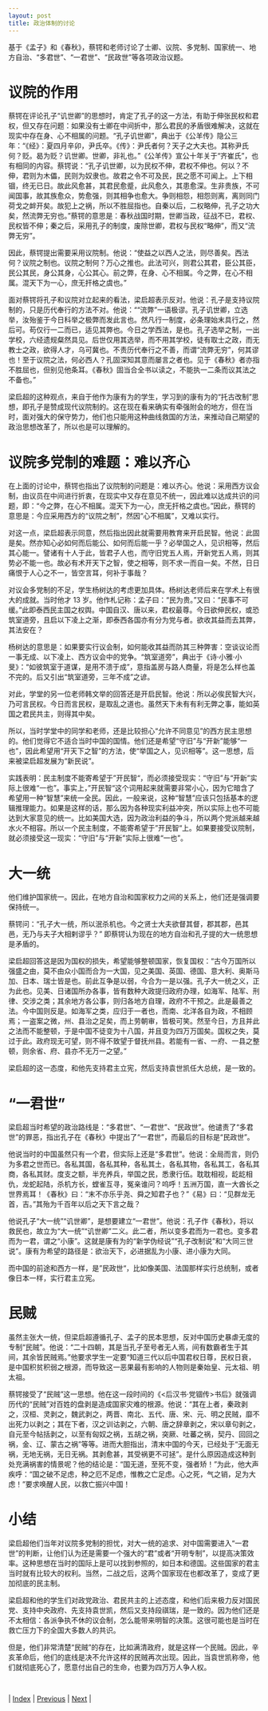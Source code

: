 ```yaml
---
layout: post
title: 政治体制的讨论
---
```


基于《孟子》和《春秋》，蔡锷和老师讨论了士卿、议院、多党制、国家统一、地方自治、“多君世”、“一君世”、“民政世”等各项政治议题。

# 议院的作用

蔡锷在评论孔子“讥世卿”的思想时，肯定了孔子的这一方法，有助于伸张民权和君权，但又存在问题：如果没有士卿在中间折中，那么君民的矛盾很难解决，这就在现实中存在身、心不相属的问题。“孔子讥世卿”，典出于《公羊传》隐公三年：“《经》：夏四月辛卯，尹氏卒。《传》：尹氏者何？天子之大夫也。其称尹氏何？贬。曷为贬？讥世卿。世卿，非礼也。”《公羊传》宣公十年关于“齐崔氏”，也有相同的内容。蔡锷说：“孔子讥世卿，以为民权不伸，君权不伸也。何以？不伸，君则为木儡，民则为奴隶也。故君之令不可及民，民之愿不可闻上。上下相锢，终无已日。故此风愈甚，其君民愈蹙，此风愈久，其患愈深。生非贵族，不可闻国事，故其族愈众，势愈强，则其相争也愈大。争则相怨，相怨则离，离则同门荷戈之衅开矣。故犯上之祸，所以不胜屈指也。自秦以后，二权略伸，孔子之功大矣，然流弊无穷也。”蔡锷的意思是：春秋战国时期，世卿当政，征战不已，君权、民权皆不伸；秦之后，采用孔子的制度，废除世卿，君权与民权“略伸”，而又“流弊无穷”。

因此，蔡锷提出需要采用议院制。他说：“使益之以西人之法，则尽善矣。西法何？议院之制也。议院之制何？万心之推也。此法可兴，则君公其君，臣公其臣，民公其民，身公其身，心公其心。前之弊，在身、心不相属。今之弊，在心不相属。混天下为一心，庶无扞格之虞也。”

面对蔡锷将孔子和议院对立起来的看法，梁启超表示反对。他说：孔子是支持议院制的，只是历代奉行的方法不对。他说：““流弊”一语极谬。孔子讥世卿，立选举，汝殆鉴于今日科举之极弊而发此言也。然凡行一制度，必条理始末具行之，然后可。苟仅行一二而已，适见其弊也。今日之学西法，是也。孔子选举之制，一出学校，六经遗规粲然具见。后世仅用其选举，而不用其学校，徒有取士之政，而无教士之政，欲得人才，乌可冀也。不责历代奉行之不善，而谓“流弊无穷”，何其谬也！至于议院之法，何必西人？孔固深知其意而屡言之者也。见于《春秋》者亦指不胜屈也，但别见他条耳。《春秋》固当合全书以读之，不能执一二条而议其法之不备也。”

梁启超的这种观点，来自于他作为康有为的学生，学习到的康有为的“托古改制”思想，即孔子是赞成现代议院制的。这在现在看来确实有牵强附会的地方，但在当时，面对强大的保守势力，他们也只能用这种曲线救国的方法，来推动自己期望的政治思想改革了，所以也是可以理解的。

# 议院多党制的难题：难以齐心

在上面的讨论中，蔡锷也指出了议院制的问题是：难以齐心。他说：采用西方议会制，由议员在中间进行折衷，在现实中又存在意见不统一，因此难以达成共识的问题，即：“今之弊，在心不相属。混天下为一心，庶无扞格之虞也。”因此，蔡锷的意思是：今应采用西方的“议院之制”，然因“心不相属”，又难以实行。

对这一点，梁启超表示同意，然后指出因此就需要用教育来开启民智。他说：此固是矣。然亦知心必如何而后能公、如何而后能一乎？必举国之人，见识相等，然后其心能一。譬诸有十人于此，皆君子人也，而守旧党五人焉，开新党五人焉，则其势必不能一也。故必有术开天下之智，使之相等，则不求一而自一矣。不然，日日痛恨于人心之不一，皆空言耳，何补于事哉？

对议会多党制的不足，学生杨树达的考虑更加具体。杨树达老师后来在学术上有很大的成就。当时他才 13 岁。他作札记称：孟子曰：“民为贵。”又曰：“民事不可缓。”此即泰西民主国之权舆。中国自汉、唐以来，君权最尊。今日欲伸民权，或恐筑室道旁，且启以下凌上之渐，即泰西各国亦有分为党与者。欲收其益而去其弊，其法安在？

杨树达的意思是：如果要实行议会制，如何能收其益而防其三种弊害：空谈议论而一事无成、以下凌上、西方议会中的党争。“筑室道旁”，典出于《诗·小雅·小旻》：“如彼筑室于道谋，是用不溃于成”，意指盖房与路人商量，将是怎么样也盖不完的。后又引出“筑室道旁，三年不成”之谚。

对此，学堂的另一位老师韩文举的回答还是开启民智。他说：所以必俟民智大兴，乃可言民权。今日而言民权，是取乱之道也。虽然天下未有有利无弊之事，能如英国之君民共主，则得其中矣。

所以，当时学堂中的同学和老师，还是比较担心“允许不同意见”的西方民主思想的。他们觉得它不适合当时中国的国情。他们还是希望“守旧”与“开新”能够“一也”，因此希望用“开天下之智”的方法，使“举国之人，见识相等”。这一思想，后来被梁启超发展为“新民说”。

实践表明：民主制度不能寄希望于”开民智“，而必须接受现实：“守旧”与“开新”实际上很难“一也”。事实上，”开民智“这个词用起来就需要非常小心，因为它暗含了希望用一种“智慧”来统一全民。因此，一般来说，这种“智慧”应该只包括基本的逻辑推理能力。如果是这样的话，那么因为各种现实利益冲突，所以实际上也不可能达到大家意见的统一。比如美国大选，因为政治利益的争斗，所以两个党派越来越水火不相容。所以一个民主制度，不能寄希望于”开民智“上。如果要接受议院制，就必须接受这一现实：“守旧”与“开新”实际上很难“一也”。

# 大一统

他们维护国家统一。因此，在地方自治和国家权力之间的关系上，他们还是强调要保持统一。

蔡锷问：“孔子大一统，所以泯杀机也。今之贤士大夫欲督其督，郡其郡，邑其邑，无乃与夫子大相剌谬乎？” 即蔡锷认为现在的地方自治和孔子提的大一统思想是矛盾的。

梁启超回答这是因为国权的损失，希望能够整顿国家，恢复国权：“古今万国所以强盛之由，莫不由众小国而合为一大国，见之美国、英国、德国、意大利、奥斯马加、日本、瑞士皆是也。前此互争是以弱，今合为一是以强。孔子大一统之义，正为此也。见美、日诸国所办各事，皆有数种大政提归政府办理，如海军、陆军、刑律、交涉之类；其余地方各公事，则归各地方自理，政府不干预之。此是最善之法。今中国则反是。如海军之类，应归于一者也，而南、北洋各自为政，不相顾焉；一盗案之微，州、县治之足矣，而上劳朝审，皆极可笑。然至今日，方且并此之法而不能整顿，于是中国不徒变为十八国，并且变为四万万国矣。国权之失，莫过于此。政府现无可望，则不得不致望于督抚州县。若能有一省、一府、一县之整顿，则余省、府、县亦不无万一之望。”

梁启超的这一态度，和他先支持君主立宪，然后支持袁世凯任大总统，是一致的。

# “一君世”

梁启超当时希望的政治路线是：“多君世”、“一君世”、“民政世”。他谴责了“多君世”的罪恶，指出孔子在《春秋》中提出了“一君世”，而最后的目标是“民政世”。

他说当时的中国虽然只有一个君，但实际上还是“多君世”。他说：全局而言，则仍为多君之世而已。各私其国，各私其种，各私其土，各私其物，各私其工，各私其商，各私其财。度支之额，半充养兵，举国之民，悉隶行伍。耽耽相视，龁龁相仇，龙蛇起陆，杀机方长，螳雀互寻，冤亲谁问？呜呼！五洲万国，直一大酋长之世界焉耳！《春秋》曰：“末不亦乐乎尧、舜之知君子也？”《易》曰：“见群龙无首，吉。”其殆为千百年以后之天下言之哉？

他说孔子“大一统”“讥世卿”，是想要建立“一君世”。他说：孔子作《春秋》，将以救民也，故立为“大一统”“讥世卿”二义。此二者，所以变多君而为一君也。变多君而为一君，谓之“小康”。这就是康有为的“新学伪经说”“孔子改制说”和“大同三世说”。康有为希望的路径是：欲治天下，必进据乱为小康、进小康为大同。

而中国的前途和西方一样，是”民政世“，比如像美国、法国那样实行总统制，或者像日本一样，实行君主立宪。

# 民贼

虽然主张大一统，但梁启超遵循孔子、孟子的民本思想，反对中国历史暴虐无度的专制“民贼”。他说：“二十四朝，其是当孔子至号者无人焉，间有数霸者生于其间，其余皆民贼焉。”他要求学生一定要“知道三代以后中国君权日尊，民权日衰，是中国积贫积弱之根源，而导致这一恶果最有影响的人物则是秦始皇、元太祖、明太祖。

蔡锷接受了“民贼”这一思想。他在这一段时间的《<后汉书·党锢传>书后》就强调历代的“民贼”对百姓的盘剥是造成国家灾难的根源。他说：“其在上者，秦政剥之，汉桓、灵剥之，魏武剥之，两晋、南北、五代、唐、宋、元、明之民贼，靡不出死力以剥之；其在下者，汉之训诂剥之，六朝、唐之辞章剥之，宋以章句剥之，自元至今帖括剥之，以至有匈奴之祸，五胡之祸，突厥、吐蕃之祸，契丹、回回之祸，金、辽、蒙古之祸”等等。进而大胆指出，清末中国的今天，已经处于“无面无祸，无地无祸，无日无祸。其剥愈甚，其受祸更不可拯”。是什么原因造成这种到处充满祸害的情景呢？他的结论是：“国无道，至死不变，强者矫！”为此，他大声疾呼：“国之破不足虑，种之厄不足虑，惟教之亡足虑。心之死，气之销，足为大虑！”要求唤醒人民，以救亡振兴中国！

# 小结

梁启超他们当年对议院多党制的担忧，对大一统的追求、对中国需要进入“一君世”的判断，让他们认为还是需要一个强大的“君”或者“开明专制”，以提高决策效率。这种思想在当时的国际上是可以找到参照的，如日本和德国。这些国家的君主当时就有比较大的权利。当然，二战之后，这两个国家现在也都改革了，变成了更加彻底的民主制。

梁启超和他的学生们对政党政治、君民共主的上述态度，和他们后来极力反对国民党、支持中央政府、先支持袁世凯，然后又支持段祺瑞，是一致的。因为他们还是不太相信：各派争执不休的议会制，怎么能带来明智的决策。这很可能也是当时在救亡压力下的全国大多数人的共识。

但是，他们非常清楚“民贼”的存在，比如满清政府，就是这样一个民贼。因此，辛亥革命后，他们的底线是决不允许这样的民贼再次出现。因此，当袁世凯称帝，他们就彻底死心了，愿意付出自己的生命，也要为四万万人争人权。

<br/>

| [Index](./) | [Previous](1-6-chunqiu) | [Next](1-8-method) |
